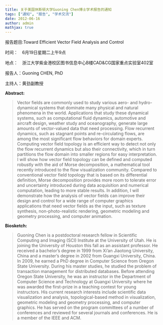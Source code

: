 ```yaml
---
title: 关于美国休斯顿大学Guoning Chen博士学术报告的通知
tags: ["通知", "报告", "学术交流"]
date: 2012-06-16
author: admin
mathjax: true
---
```


报告题目:Toward Efficient Vector Field Analysis and Control

时间：　6月19日星期二上午9点

地点：　浙江大学紫金港校区图书信息中心B楼CAD&CG国家重点实验室402室

报告人：Guoning CHEN, PhD

主持人：黄劲副教授



**Abstract:**

> Vector fields are commonly used to study various aero- and hydro- dynamical systems that dominate many physical and natural phenomena in the world. Applications that study these dynamical systems, such as computational fluid dynamics, automotive and aircraft design, weather study and oceanography, generate large amounts of vector-valued data that need processing. Flow recurrent dynamics, such as stagnant points and re-circulating flows, are among the most significant flow behaviors for domain experts. Computing vector field topology is an efficient way to detect not only the flow recurrent dynamics but also their connectivity, which in turn partitions the flow domain into smaller regions for easy interpretation. I will show how vector field topology can be defined and computed robustly with the aid of Morse decomposition, a mathematical tool recently introduced to the flow visualization community. Compared to conventional vector field topology that is based on its differential definition, Morse decomposition provides more room to tolerate error and uncertainty introduced during data acquisition and numerical computation, leading to more stable results. In addition, I will demonstrate how the analysis of vector fields can improve their design and control for a wide range of computer graphics applications that need vector fields as the input, such as texture synthesis, non-photo-realistic rendering, geometric modeling and geometry processing, and computer animation.

**Biosketch:**

> Guoning Chen is a postdoctoral research fellow in Scientific Computing and Imaging (SCI) Institute at the University of Utah. He is joining the University of Houston this fall as an assistant professor. He received a bachelor’s degree in 1999 from Xi’an Jiaotong University, China and a master’s degree in 2002 from Guangxi University, China. In 2009, he earned a PhD degree in Computer Science from Oregon State University. During his master studies, he studied the problem of transaction management for distributed databases. Before attending Oregon State University, he was an instructor in the Department of Computer Science and Technology at Guangxi University where he was awarded the first-prize in a teaching contest for young instructors. His current research interests include scientific data visualization and analysis, topological-based method in visualization, geometric modeling and geometry processing, and computer graphics. He has served on the program committees of a number of conferences and reviewed for several journals and conferences. He is a member of the IEEE and ACM.